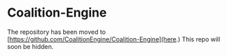 # Coalition-Engine

The repository has been moved to [https://github.com/CoalitionEngine/Coalition-Engine](here.)
This repo will soon be hidden.
